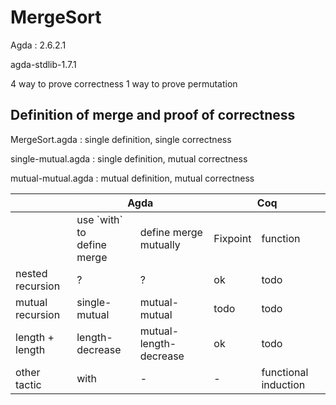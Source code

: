 # MergeSort

Agda : 2.6.2.1

agda-stdlib-1.7.1

4 way to prove correctness
1 way to prove permutation

## Definition of merge and proof of correctness
MergeSort.agda : single definition, single correctness

single-mutual.agda : single definition, mutual correctness

mutual-mutual.agda : mutual definition, mutual correctness

<table>
<thead>
  <tr>
    <th></th>
    <th colspan="2">Agda</th>
    <th colspan="2">Coq</th>
  </tr>
</thead>
<tbody>
  <tr>
    <td></td>
    <td>use `with` to <br>define merge</td>
    <td>define merge <br>mutually</td>
    <td>Fixpoint</td>
    <td>function</td>
  </tr>
  <tr>
    <td>nested<br>recursion</td>
    <td>?</td>
    <td>?</td>
    <td>ok</td>
    <td>todo</td>
  </tr>
  <tr>
    <td>mutual<br>recursion</td>
    <td>single-mutual</td>
    <td>mutual-mutual</td>
    <td>todo</td>
    <td>todo</td>
  </tr>
  <tr>
    <td>length + length</td>
    <td>length-decrease</td>
    <td>mutual-length-decrease</td>
    <td>ok</td>
    <td>todo</td>
  </tr>
  <tr>
    <td>other tactic</td>
    <td>with</td>
    <td>-</td>
    <td>-</td>
    <td>functional induction</td>
  </tr>
</tbody>
</table>
